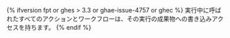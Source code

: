{% ifversion fpt or ghes > 3.3 or ghae-issue-4757 or ghec %}
実行中に呼ばれたすべてのアクションとワークフローは、その実行の成果物への書き込みアクセスを持ちます。
{% endif %}
